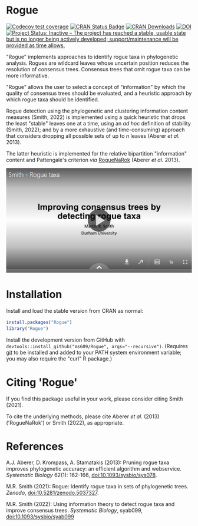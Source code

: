 # Rogue

[![Codecov test coverage](https://codecov.io/gh/ms609/Rogue/branch/main/graph/badge.svg)](https://codecov.io/gh/ms609/Rogue?branch=main)
[![CRAN Status Badge](http://www.r-pkg.org/badges/version/Rogue)](https://cran.r-project.org/package=Rogue)
[![CRAN Downloads](http://cranlogs.r-pkg.org/badges/Rogue)](https://cran.r-project.org/package=Rogue)
[![DOI](https://zenodo.org/badge/376830950.svg)](https://zenodo.org/badge/latestdoi/376830950)
[![Project Status: Inactive – The project has reached a stable, usable state but is no longer being actively developed; support/maintenance will be provided as time allows.](http://www.repostatus.org/badges/latest/inactive.svg)](http://www.repostatus.org/#inactive)

"Rogue" implements approaches to identify rogue taxa in phylogenetic analysis.
Rogues are wildcard leaves whose uncertain position reduces the resolution of
consensus trees. Consensus trees that omit rogue taxa can be more informative.

"Rogue" allows the user to select a concept of "information" by which the
quality of consensus trees should be evaluated, and a heuristic approach
by which rogue taxa should be identified.

Rogue detection using the phylogenetic and clustering information content
measures (Smith, 2022) is implemented using a quick heuristic that drops
the least "stable" leaves one at a time,
using an _ad hoc_ definition of stability (Smith, 2022);
and by a more exhaustive (and time-consuming) approach that considers dropping
all possible sets of up to _n_ leaves (Aberer _et al._ 2013).

The latter heuristic is implemented for the relative bipartition 
"information" content and Pattengale's criterion
_via_ [RogueNaRok](https://rnr.h-its.org/about) (Aberer _et al._ 2013).


[![Detecting rogue taxa with information theory](man/figures/Rogue_talk.png)](https://durham.cloud.panopto.eu/Panopto/Pages/Viewer.aspx?id=86c175f1-6e20-499c-bcf2-adeb0137a4a7)

# Installation

Install and load the stable version from CRAN as normal:
```r
install.packages("Rogue")
library("Rogue")
```

Install the development version from GitHub with 
`devtools::install_github("ms609/Rogue", args="--recursive")`.
(Requires [git](https://git-scm.com/) to be installed and added to
your PATH system environment variable; you may also require the "curl" R package.)


# Citing 'Rogue'

If you find this package useful in your work, please consider citing
Smith (2021).

To cite the underlying methods, please cite Aberer _et al._ (2013) ('RogueNaRok')
or Smith (2022), as appropriate.


# References

A.J. Aberer, D. Krompass, A. Stamatakis (2013): Pruning rogue taxa improves
  phylogenetic accuracy: an efficient algorithm and webservice. _Systematic Biology_ 62(1):
  162-166, [doi:10.1093/sysbio/sys078](https://dx.doi.org/10.1093/sysbio/sys078).

M.R. Smith (2021): Rogue: Identify rogue taxa in sets of phylogenetic trees.
  _Zenodo_,
  [doi:10.5281/zenodo.5037327](https://dx.doi.org/10.5281/zenodo.5037327).

M.R. Smith (2022): Using information theory to detect rogue taxa and improve
  consensus trees. _Systematic Biology_, syab099,
  [doi:10.1093/sysbio/syab099](https://dx.doi.org/10.1093/sysbio/syab099)

